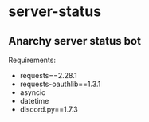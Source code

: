 # server-status
## Anarchy server status bot

Requirements:
* requests==2.28.1
* requests-oauthlib==1.3.1
* asyncio
* datetime
* discord.py==1.7.3

